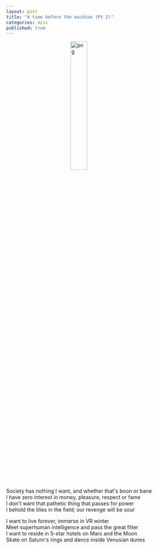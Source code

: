 ```yaml
---
layout: post
title: "A time before the machine (Pt 2)"
categories: misc
published: true
---
```


<img src='/blog/assets/images/electric.png' style="display: block; margin: 0 auto; width: 30%; height: 30%;" alt='png' />
<br><br>
<p>
Society has nothing I want, and whether that's boon or bane<br>
I have zero interest in money, pleasure, respect or fame<br>
I don't want that pathetic thing that passes for power<br>
I behold the lilies in the field; our revenge will be sour<br>
</p><p>
I want to live forever, immerse in VR winter<br>
Meet superhuman intelligence and pass the great filter<br>
I want to reside in 5-star hotels on Mars and the Moon<br>
Skate on Saturn's rings and dance inside Venusian dunes<br>
</p>